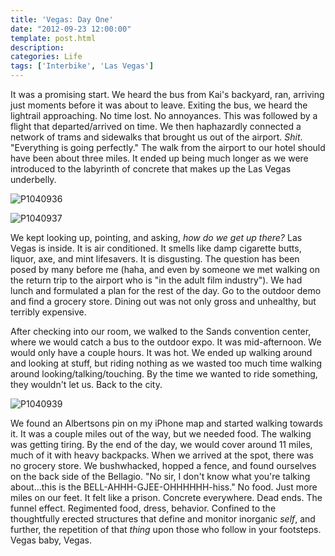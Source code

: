 ```yaml
---
title: 'Vegas: Day One'
date: "2012-09-23 12:00:00"
template: post.html
description: 
categories: Life
tags: ['Interbike', 'Las Vegas']
---
```


It was a promising start. We heard the bus from Kai's backyard, ran, arriving just moments before it was about to leave. Exiting the bus, we heard the lightrail approaching. No time lost. No annoyances. This was followed by a flight that departed/arrived on time. We then haphazardly connected a network of trams and sidewalks that brought us out of the airport. *Shit*. "Everything is going perfectly." The walk from the airport to our hotel should have been about three miles. It ended up being much longer as we were introduced to the labyrinth of concrete that makes up the Las Vegas underbelly.  
  
![P1040936](http://f.slowtheory.com/8015278539_d485b3d912.jpg "P1040936")  
  
![P1040937](http://f.slowtheory.com/8015278305_1ea182d83a.jpg "P1040937")  
  
We kept looking up, pointing, and asking, *how do we get up there?* Las Vegas is inside. It is air conditioned. It smells like damp cigarette butts, liquor, axe, and mint lifesavers. It is disgusting. The question has been posed by many before me (haha, and even by someone we met walking on the return trip to the airport who is "in the adult film industry"). We had lunch and formulated a plan for the rest of the day. Go to the outdoor demo and find a grocery store. Dining out was not only gross and unhealthy, but terribly expensive.  
  
After checking into our room, we walked to the Sands convention center, where we would catch a bus to the outdoor expo. It was mid-afternoon. We would only have a couple hours. It was hot. We ended up walking around and looking at stuff, but riding nothing as we wasted too much time walking around looking/talking/touching. By the time we wanted to ride something, they wouldn't let us. Back to the city.  
  
![P1040939](http://f.slowtheory.com/8015277977_b87914d934.jpg "P1040939")  
  
We found an Albertsons pin on my iPhone map and started walking towards it. It was a couple miles out of the way, but we needed food. The walking was getting tiring. By the end of the day, we would cover around 11 miles, much of it with heavy backpacks. When we arrived at the spot, there was no grocery store. We bushwhacked, hopped a fence, and found ourselves on the back side of the Bellagio. "No sir, I don't know what you're talking about...this is the BELL-AHHH-GJEE-OHHHHHH-hiss." No food. Just more miles on our feet. It felt like a prison. Concrete everywhere. Dead ends. The funnel effect. Regimented food, dress, behavior. Confined to the thoughtfully erected structures that define and monitor inorganic *self*, and further, the repetition of that *thing* upon those who follow in your footsteps. Vegas baby, Vegas.